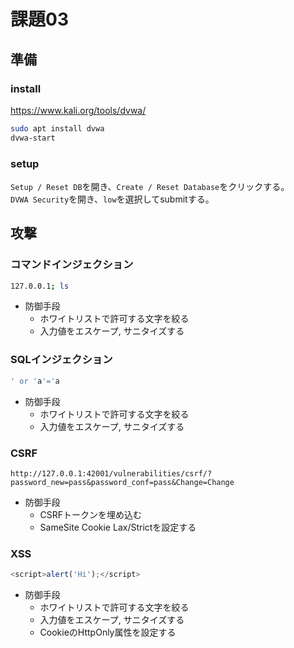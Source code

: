 # 課題03

## 準備

### install

<https://www.kali.org/tools/dvwa/>

```sh
sudo apt install dvwa
dvwa-start
```

### setup

`Setup / Reset DB`を開き、`Create / Reset Database`をクリックする。  
`DVWA Security`を開き、`low`を選択してsubmitする。  

## 攻撃

### コマンドインジェクション

```sh
127.0.0.1; ls
```

- 防御手段
  - ホワイトリストで許可する文字を絞る
  - 入力値をエスケープ, サニタイズする

### SQLインジェクション

```sh
' or 'a'='a
```

- 防御手段
  - ホワイトリストで許可する文字を絞る
  - 入力値をエスケープ, サニタイズする

### CSRF

```url
http://127.0.0.1:42001/vulnerabilities/csrf/?password_new=pass&password_conf=pass&Change=Change
```

- 防御手段
  - CSRFトークンを埋め込む
  - SameSite Cookie Lax/Strictを設定する

### XSS

```js
<script>alert('Hi');</script>
```

- 防御手段
  - ホワイトリストで許可する文字を絞る
  - 入力値をエスケープ, サニタイズする
  - CookieのHttpOnly属性を設定する
